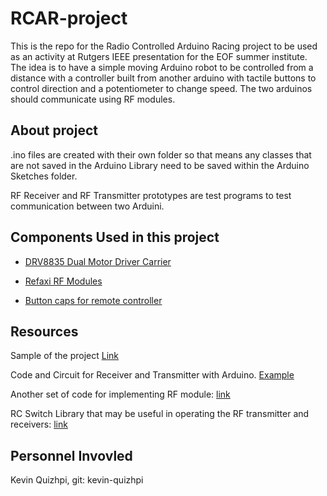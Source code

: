 # RCAR-project

This is the repo for the Radio Controlled Arduino Racing project to be used as an activity at Rutgers IEEE presentation for the EOF summer institute. The idea is to have a simple moving Arduino robot to be controlled from a distance with a controller built from another arduino with tactile buttons to control direction and a potentiometer to change speed. The two arduinos should communicate using RF modules.



## About project

.ino files are created with their own folder so that means any classes that are not saved in the Arduino Library need to be saved within the Arduino Sketches folder.

RF Receiver and RF Transmitter prototypes are test programs to test communication between two Arduini.




## Components Used in this project

- [DRV8835 Dual Motor Driver Carrier](https://www.pololu.com/product/2135)

- [Refaxi RF Modules](https://www.amazon.com/Wireless-Transmitter-Receiver-Module-Arduino/dp/B00INTI8R2/ref=sr_1_1?s=electronics&ie=UTF8&qid=1499012256&sr=8-1&keywords=refaxi+rf+module)

- [Button caps for remote controller](https://www.ebay.com/i/291735611601?chn=ps&dispItem=1)


## Resources
Sample of the project [Link](http://www.instructables.com/id/Wirelessly-Control-A-Robot-Using-Arduino-and-RF-Mo/)

Code and Circuit for Receiver and Transmitter with Arduino. [Example](http://arduinobasics.blogspot.com/2014/06/433-mhz-rf-module-with-arduino-tutorial.html)

Another set of code for implementing RF module: [link](https://sites.google.com/site/summerfuelrobots/arduino-sensor-tutorials/rf-wireless-transmitter-receiver-module-433mhz-for-arduino)

RC Switch Library that may be useful in operating the RF transmitter and receivers: [link](https://github.com/sui77/rc-switch)

## Personnel Invovled

Kevin Quizhpi, git: kevin-quizhpi

